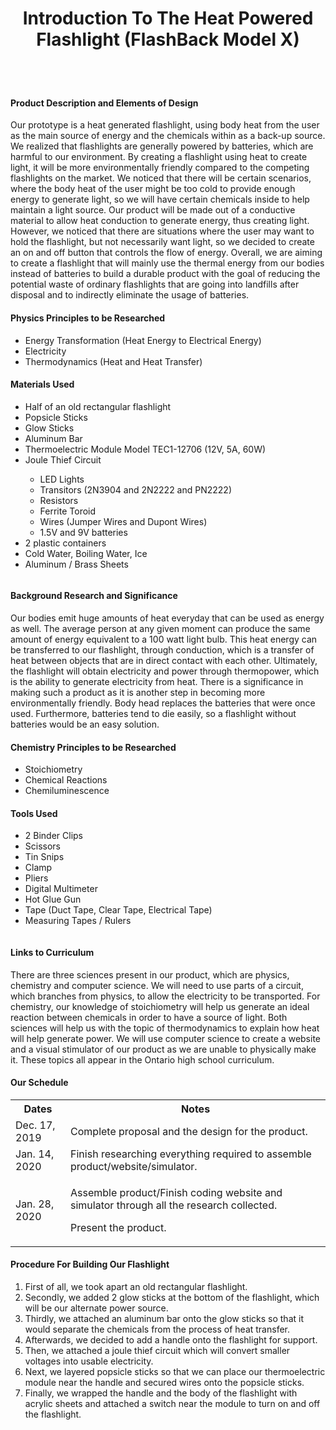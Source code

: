 <!DOCTYPE html>
<html> 
 <body> 
  <header>
    <h1> Introduction To The Heat Powered Flashlight (FlashBack Model X) </h1>
   </header> 
 <div class="row">
  <div class="column"> 
    <h4> Product Description and Elements of Design </h4> 
    <p> Our prototype is a heat generated flashlight, using body heat from the user as the main source of energy and the chemicals within as a back-up source. We realized that flashlights are generally powered by batteries, which are harmful to our environment. By creating a flashlight using heat to create light, it will be more environmentally friendly compared to the competing flashlights on the market. We noticed that there will be certain scenarios, where the body heat of the user might be too cold to provide enough energy to generate light, so we will have certain chemicals inside to help maintain a light source. Our product will be made out of a conductive material to allow heat conduction to generate energy, thus creating light. However, we noticed that there are situations where the user may want to hold the flashlight, but not necessarily want light, so we decided to create an on and off button that controls the flow of energy. Overall, we are aiming to create a flashlight that will mainly use the thermal energy from our bodies instead of batteries to build a durable product with the goal of reducing the potential waste of ordinary flashlights that are going into landfills after disposal and to indirectly eliminate the usage of batteries. </p> 
    <h4> Physics Principles to be Researched </h4> 
    <ul>
      <li> Energy Transformation (Heat Energy to Electrical Energy) </li>
      <li> Electricity </li>
      <li> Thermodynamics (Heat and Heat Transfer) </li> 
    </ul> 
    <h4> Materials Used </h4> 
    <ul> 
      <li> Half of an old rectangular flashlight </li> 
      <li> Popsicle Sticks </li> 
      <li> Glow Sticks </li> 
      <li> Aluminum Bar </li> 
      <li> Thermoelectric Module Model TEC1-12706 (12V, 5A, 60W) </li> 
      <li> Joule Thief Circuit </li>
        <ul> 
          <li> LED Lights </li>
          <li> Transitors (2N3904 and 2N2222 and PN2222) </li> 
          <li> Resistors </li>
          <li> Ferrite Toroid </li> 
          <li> Wires (Jumper Wires and Dupont Wires) </li> 
          <li> 1.5V and 9V batteries </li> 
        </ul> 
      <li> 2 plastic containers </li> 
      <li> Cold Water, Boiling Water, Ice </li> 
      <li> Aluminum / Brass Sheets </li>
    </ul>
  </div> 
  <div class="column">
    <h4> Background Research and Significance </h4> 
    <p> Our bodies emit huge amounts of heat everyday that can be used as energy as well. The average person at any given moment can produce the same amount of energy equivalent to a 100 watt light bulb. This heat energy can be transferred to our flashlight, through conduction, which is a transfer of heat between objects that are in direct contact with each other. Ultimately, the flashlight will obtain electricity and power through thermopower, which is the ability to generate electricity from heat. There is a significance in making such a product as it is another step in becoming more environmentally friendly. Body head replaces the batteries that were once used. Furthermore, batteries tend to die easily, so a flashlight without batteries would be an easy solution. </p> 
    <h4> Chemistry Principles to be Researched </h4> 
    <ul>
      <li> Stoichiometry </li> 
      <li> Chemical Reactions </li> 
      <li> Chemiluminescence </li> 
    </ul> 
    <h4> Tools Used </h4> 
    <ul> 
      <li> 2 Binder Clips </li> 
      <li> Scissors </li> 
      <li> Tin Snips </li> 
      <li> Clamp </li> 
      <li> Pliers </li> 
      <li> Digital Multimeter </li> 
      <li> Hot Glue Gun </li>
      <li> Tape (Duct Tape, Clear Tape, Electrical Tape) </li>
      <li> Measuring Tapes / Rulers </li> 
    </ul>
  </div> 
  <div class="column">
    <h4> Links to Curriculum </h4> 
    <p> There are three sciences present in our product, which are physics, chemistry and computer science. We will need to use parts of a circuit, which branches from physics, to allow the electricity to be transported. For chemistry, our knowledge of stoichiometry will help us generate an ideal reaction between chemicals in order to have a source of light. Both sciences will help us with the topic of thermodynamics to explain how heat will help generate power. We will use computer science to create a website and a visual stimulator of our product as we are unable to physically make it. These topics all appear in the Ontario high school curriculum. </p> 
    <h4> Our Schedule </h4> 
    <table> 
      <tr>
        <th> Dates </th>
        <th> Notes </th> 
      </tr> 
      <tr> 
        <td> Dec. 17, 2019 </td> 
        <td> Complete proposal and the design for the product. </td> 
      </tr> 
      <tr> 
        <td> Jan. 14, 2020 </td> 
        <td> Finish researching everything required to assemble product/website/simulator. </td> 
      </tr> 
      <tr> 
        <td> Jan. 28, 2020 </td> 
        <td> 
          <p> Assemble product/Finish coding website and simulator through all the research collected. </p>
          <p> Present the product. </p> 
        </td> 
      </tr> 
    </table> 
    <h4> Procedure For Building Our Flashlight </h4> 
    <ol>
      <li> First of all, we took apart an old rectangular flashlight. </li> 
      <li> Secondly, we added 2 glow sticks at the bottom of the flashlight, which will be our alternate power source. </li> 
      <li> Thirdly, we attached an aluminum bar onto the glow sticks so that it would separate the chemicals from the process of heat transfer. </li> 
      <li> Afterwards, we decided to add a handle onto the flashlight for support. </li> 
      <li> Then, we attached a joule thief circuit which will convert smaller voltages into usable electricity. </li> 
      <li> Next, we layered popsicle sticks so that we can place our thermoelectric module near the handle and secured wires onto the popsicle sticks. </li> 
      <li> Finally, we wrapped the handle and the body of the flashlight with acrylic sheets and attached a switch near the module to turn on and off the flashlight. </li>
    </ol>
  </div> 
</div>
</body>
</html>

